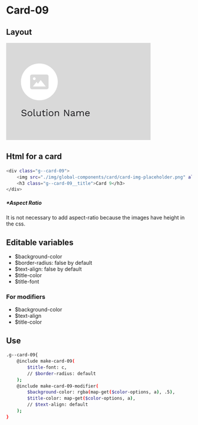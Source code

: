 # Card-09

## Layout

![alt text][card-09]

[card-09]: /src/img/global-components/card/card-09.png

## Html for a card

```sh
<div class="g--card-09">
    <img src="./img/global-components/card/card-img-placeholder.png" alt="" class="g--card-09__media">
    <h3 class="g--card-09__title">Card 9</h3>
</div>
```

##### \*Aspect Ratio

It is not necessary to add aspect-ratio because the images have height in the css.

## Editable variables

- $background-color
- $border-radius: false by default
- $text-align: false by default
- $title-color
- $title-font

### For modifiers

- $background-color
- $text-align
- $title-color

## Use

```sh
.g--card-09{
    @include make-card-09(
        $title-font: c,
        // $border-radius: default
    );
    @include make-card-09-modifier(
        $background-color: rgba(map-get($color-options, a), .5),
        $title-color: map-get($color-options, a),
        // $text-align: default
    );
}
```
